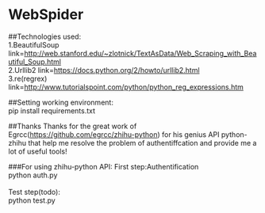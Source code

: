 # WebSpider
##Technologies used:</br>
1.BeautifulSoup link=http://web.stanford.edu/~zlotnick/TextAsData/Web_Scraping_with_Beautiful_Soup.html </br>
2.Urllib2 link=https://docs.python.org/2/howto/urllib2.html</br>
3.re(regrex) link=http://www.tutorialspoint.com/python/python_reg_expressions.htm</br>

##Setting working environment: </br>
pip install requirements.txt</br>

##Thanks
Thanks for the great work of Egrcc(https://github.com/egrcc/zhihu-python) for his genius API python-zhihu that help me resolve the problem of authentiffcation and provide me a lot of useful tools!

###For using zhihu-python API:
First step:Authentification</br>
python auth.py</br></br>
Test step(todo):</br>
python test.py</br>
